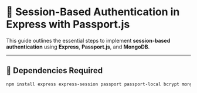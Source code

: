 # 🔐 Session-Based Authentication in Express with Passport.js

This guide outlines the essential steps to implement **session-based authentication** using **Express**, **Passport.js**, and **MongoDB**.

---

## 🧩 Dependencies Required

```bash
npm install express express-session passport passport-local bcrypt mongoose connect-mongo dotenv
